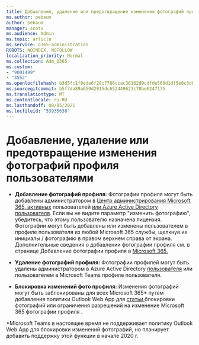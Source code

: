 ```yaml
---
title: Добавление, удаление или предотвращение изменения фотографий профиля пользователями
ms.author: pebaum
author: pebaum
manager: scotv
ms.audience: Admin
ms.topic: article
ms.service: o365-administration
ROBOTS: NOINDEX, NOFOLLOW
localization_priority: Normal
ms.collection: Adm_O365
ms.custom:
- "9001499"
- "3552"
ms.openlocfilehash: b3d5fc1f0ede6f28c7786ccac36162d9cdfde560d1df5e0c3db8128b5ee51a4f
ms.sourcegitcommit: b5f7da89a650d2915dc652449623c78be6247175
ms.translationtype: MT
ms.contentlocale: ru-RU
ms.lasthandoff: 08/05/2021
ms.locfileid: "53935638"
---
```

# <a name="add-remove-or-prevent-users-from-changing-profile-photos"></a>Добавление, удаление или предотвращение изменения фотографий профиля пользователями

- **Добавление фотографий профиля:** Фотографии профиля могут быть добавлены администратором в [Центр администрирования Microsoft 365, активных](https://admin.microsoft.com/Adminportal/Home?source=applauncher#/users) пользователей [или Azure Active Directory пользователя](https://portal.azure.com/#blade/Microsoft_AAD_IAM/UsersManagementMenuBlade/AllUsers).  Если вы не видите параметр "изменить фотографию", убедитесь, что этому пользователю назначена лицензия. Фотографии могут быть добавлены или изменены пользователем в профиле пользователя из любой Microsoft 365 службы, щелкнув их инициалы / фотографию в правом верхнем справа от экрана. Дополнительные сведения о добавлении фотографии профиля см. в странице Добавление фотографии профиля в [Microsoft 365.](https://support.office.com/article/add-your-profile-photo-to-office-365-2eaf93fd-b3f1-43b9-9cdc-bdcd548435b7)

- **Удаление фотографий профиля:** Фотографии профилей могут быть удалены администратором в Azure Active Directory [пользователя](https://portal.azure.com/#blade/Microsoft_AAD_IAM/UsersManagementMenuBlade/AllUsers) или пользователем в Microsoft Teams профиле пользователя.

- **Блокировка изменений фото профиля:** Изменения фотографий могут быть заблокированы для всех Microsoft 365* путем добавления политики Outlook Web App для [статьи,](https://answers.microsoft.com/msoffice/forum/msoffice_o365admin-mso_dep365-mso_o365b/locking-photos-or-restricting-permissions-to/1d19ae4f-de5d-4c3d-a0ad-4b8b8ac32e3d)блокировки фотографий или ограничения разрешений на изменение Microsoft 365 фотографии профиля .

*Microsoft Teams в настоящее время не поддерживает политику Outlook Web App для блокировки изменений фотографий, но планирует добавить поддержку этой функции в начале 2020 г.
